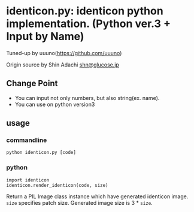 identicon.py: identicon python implementation. (Python ver.3 + Input by Name)
==============================================
Tuned-up by uuuno(https://github.com/uuuno)

Origin source by Shin Adachi <shn@glucose.jp>

## Change Point
- You can input not only numbers, but also string(ex. name).
- You can use on python version3

## usage

### commandline

    python identicon.py [code]

### python

    import identicon
    identicon.render_identicon(code, size)

Return a PIL Image class instance which have generated identicon image.
`size` specifies patch size. Generated image size is 3 * `size`.
